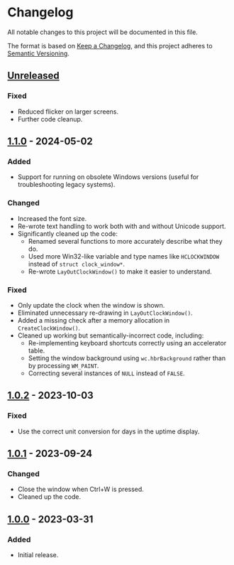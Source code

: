 # Changelog
All notable changes to this project will be documented in this file.

The format is based on [Keep a Changelog](https://keepachangelog.com/en/1.0.0/), and this project adheres to [Semantic Versioning](https://semver.org/spec/v2.0.0.html).

## [Unreleased]
### Fixed
* Reduced flicker on larger screens.
* Further code cleanup.

## [1.1.0] - 2024-05-02
### Added
* Support for running on obsolete Windows versions (useful for troubleshooting legacy systems).
### Changed
* Increased the font size.
* Re-wrote text handling to work both with and without Unicode support.
* Significantly cleaned up the code:
  * Renamed several functions to more accurately describe what they do.
  * Used more Win32-like variable and type names like `HCLOCKWINDOW` instead of `struct clock_window*`.
  * Re-wrote `LayOutClockWindow()` to make it easier to understand.
### Fixed
* Only update the clock when the window is shown.
* Eliminated unnecessary re-drawing in `LayOutClockWindow()`.
* Added a missing check after a memory allocation in `CreateClockWindow()`.
* Cleaned up working but semantically-incorrect code, including:
  * Re-implementing keyboard shortcuts correctly using an accelerator table.
  * Setting the window background using `wc.hbrBackground` rather than by processing `WM_PAINT`.
  * Correcting several instances of `NULL` instead of `FALSE`.

## [1.0.2] - 2023-10-03
### Fixed
* Use the correct unit conversion for days in the uptime display.

## [1.0.1] - 2023-09-24
### Changed
* Close the window when Ctrl+W is pressed.
* Cleaned up the code.

## [1.0.0] - 2023-03-31
### Added
* Initial release.

[Unreleased]: https://github.com/bmjcode/uptime-clock/compare/v1.1.0...HEAD
[1.1.0]: https://github.com/bmjcode/uptime-clock/compare/v1.0.2...v1.1.0
[1.0.2]: https://github.com/bmjcode/uptime-clock/compare/v1.0.1...v1.0.2
[1.0.1]: https://github.com/bmjcode/uptime-clock/compare/v1.0.0...v1.0.1
[1.0.0]: https://github.com/bmjcode/uptime-clock/releases/tag/v1.0.0
